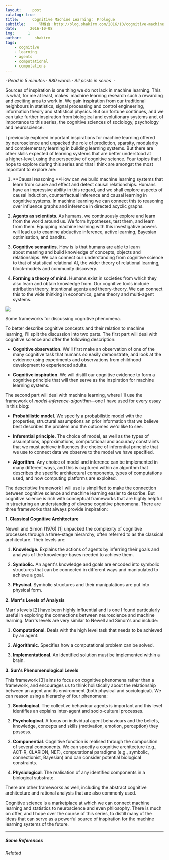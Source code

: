 ```yaml
---
layout:     post
catalog: true
title:      Cognitive Machine Learning： Prologue
subtitle:      转载自：http://blog.shakirm.com/2016/10/cognitive-machine-learning-prologue/
date:      2016-10-08
img:      1
author:      shakirm
tags:
    - cognitive
    - learning
    - agents
    - computational
    - computations
---
```


*· Read in 5 minutes · 980 words · All posts in series  ·*

Sources of inspiration is one thing we do not lack in machine learning. This is what, for me at least, makes  machine learning research such a rewarding and exciting area to work in. We gain inspiration from our traditional neighbours in statistics, signal processing and control engineering, information theory and statistical physics. But our fortune continues, and we can take further inspiration from biological and evolutionary systems and, of importance to this series, the cognitive sciences of sociology, psychology and neuroscience.

I previously explored important inspirations for machine learning offered by neuroscience and unpacked the role of prediction, sparsity, modularity and complementary learning in building learning systems. But there are other skills expected of learning systems that are better understood at a higher-level, using the perspective of cognitive science. Four topics that I hope to explore during this series and that I think are amongst the most important to explore are:

1. **Causal reasoning.**How can we build machine learning systems that learn from cause and effect and detect causal relationships. Humans have an impressive ability in this regard, and we shall explore aspects of causal induction, counterfactual inference and causal learning in cognitive systems. In machine learning we can connect this to reasoning over influence graphs and inference in directed acyclic graphs.

1. **Agents as scientists**. As humans, we continuously explore and learn from the world around us. We form hypotheses, test them, and learn from them. Equipping machine learning with this investigative powers will lead us to examine abductive inference, active learning, Bayesian optimisation, and bandits.

1. **Cognitive semantics.** How is is that humans are able to learn about meaning and build knowledge of concepts, objects and relationships. We can connect our understanding from cognitive science to that of statistical relational AI, the wider theory of relational learning, block-models and community discovery.

1. **Forming a theory of mind.** Humans exist in societies from which they also learn and obtain knowledge from. Our cognitive tools include attribution theory, intentional agents and theory-theory. We can connect this to the wide thinking in economics, game theory and multi-agent systems.

![](http://blog.shakirm.com/wp-content/uploads/2016/09/levels.png)


Some frameworks for discussing cognitive phenomena.

To better describe cognitive concepts and their relation to machine learning, I'll split the discussion into two parts. The first part will deal with cognitive science and offer the following description:

- **Cognitive observation**. We'll first make an observation of one of the many cognitive task that humans so easily demonstrate, and look at the evidence using experiments and observations from childhood development to experienced adults.

- **Cognitive inspiration**. We will distill our cognitive evidence to form a cognitive principle that will then serve as the inspiration for machine learning systems.


The second part will deal with machine learning, where I'll use the framework of *model-inference-algorithm*—one I have used for every essay in this blog:

- **Probabilistic model.** We specify a probabilistic model with the properties, structural assumptions an prior information that we believe best describes the problem and the outcomes we'd like to see.

- **Inferential principle.** The choice of model, as well as the types of assumptions, approximations, computational and accuracy constraints that we must achieve influences the choice of inferential principle that we use to connect data we observe to the model we have specified.

- **Algorithm.** Any choice of model and inference can be implemented in many different ways, and this is captured within an algorithm that describes the specific architectural components, types of computations used, and how computing platforms are exploited.


The descriptive framework I will use is simplified to make the connection between cognitive science and machine learning easier to describe. But cognitive science is rich with conceptual frameworks that are highly helpful in structuring an understanding of diverse cognitive phenomena. There are three frameworks that always provide inspiration:

**1. Classical Cognitive Architecture**

Newell and Simon (1976) [1] unpacked the complexity of cognitive processes through a three-stage hierarchy, often referred to as the classical architecture. Their levels are:

1. **Knowledge.** Explains the actions of agents by inferring their goals and analysis of the knowledge-bases needed to achieve them.

1. **Symbolic.** An agent's knowledge and goals are encoded into symbolic structures that can be connected in different ways and manipulated to achieve a goal.

1. **Physical**. Symbolic structures and their manipulations are put into physical form.


**2. Marr's Levels of Analysis**

Marr's levels [2] have been highly influential and is one I found particularly useful in exploring the connections between neuroscience and machine learning. Marr's levels are very similar to Newell and Simon's and include:

1. **Computational**. Deals with the high level task that needs to be achieved by an agent.

1. **Algorithmic**. Specifies how a computational problem can be solved.

1. **Implementational**. An identified solution must be implemented within a brain.


**3. Sun's Phenomenological Levels** 

This framework [3] aims to focus on cognitive phenomena rather than a framework, and encourages us to think holistically about the relationship between an agent and its environment (both physical and sociological). We can reason using a hierarchy of four phenomena:

1. **Sociological**. The collective behaviour agents is important and this level identifies an explains inter-agent and socio-cultural processes.

1. **Psychological**. A focus on individual agent behaviours and the beliefs, knowledge, concepts and skills (motivation, emotion, perception) they possess.

1. **Componential**. Cognitive function is realised through the composition of several components. We can specify a cognitive architecture (e.g., ACT-R, CLARION, NEF), computational paradigms (e.g., symbolic, connectionist, Bayesian) and can consider potential biological constraints.

1. **Physiological**. The realisation of any identified components in a biological substrate.


There are other frameworks as well, including the abstract cognitive architecture and rational analysis that are also commonly used.

Cognitive science is a marketplace at which we can connect machine learning and statistics to neuroscience and even philosophy. There is much on offer, and I hope over the course of this series, to distill many of the ideas that can serve as a powerful source of inspiration for the machine learning systems of the future.

---

##### Some References


*Related*

